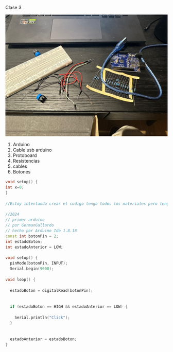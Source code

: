 Clase 3

![materiales](materiales.jpeg)

1. Arduino
1. Cable usb arduino
1. Protoboard
1. Resistencias
1. cables
1. Botones
```cpp
void setup() {
int x=0;
}

//Estoy intentando crear el codigo tengo todos los materiales pero tengo un problema de puerto usb para pasar el codigo arduino

//2024
// primer arduino
// por GermanGallardo
// hecho por Arduino Ide 1.8.18
const int botonPin = 2;  
int estadoBoton;         
int estadoAnterior = LOW; 

void setup() {
  pinMode(botonPin, INPUT);  
  Serial.begin(9600);        

void loop() {

  estadoBoton = digitalRead(botonPin);

  
  if (estadoBoton == HIGH && estadoAnterior == LOW) {
    
    Serial.println("Click");
  }

  
  estadoAnterior = estadoBoton;
}
